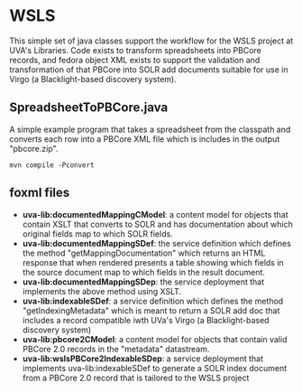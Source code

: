 # WSLS

This simple set of java classes support the workflow for the WSLS 
project at UVA's Libraries.  Code exists to transform spreadsheets
into PBCore records, and fedora object XML exists to support the 
validation and transformation of that PBCore into SOLR add documents
suitable for use in Virgo (a Blacklight-based discovery system).

## SpreadsheetToPBCore.java
A simple example program that takes a spreadsheet from the classpath
and converts each row into a PBCore XML file which is includes in 
the output "pbcore.zip".

	mvn compile -Pconvert

## foxml files
* __uva-lib:documentedMappingCModel__: a content model for objects 
  that contain XSLT that converts to SOLR and has documentation about
  which original fields map to which SOLR fields. 
* __uva-lib:documentedMappingSDef__: the service definition which 
  defines the method "getMappingDocumentation" which returns an
  HTML response that when rendered presents a table showing which 
  fields in the source document map to which fields in the result
  document.
* __uva-lib:documentedMappingSDep__: the service deployment that 
  implements the above method using XSLT.
* __uva-lib:indexableSDef__: a service definition which defines
  the method "getIndexingMetadata" which is meant to return a SOLR
  add doc that includes a record compatible iwth UVa's Virgo (a 
  Blacklight-based discovery system)
* __uva-lib:pbcore2CModel__: a content model for objects that contain
  valid PBCore 2.0 records in the "metadata" datastream.
* __uva-lib:wslsPBCore2IndexableSDep__: a service deployment that 
  implements uva-lib:indexableSDef to generate a SOLR index document
  from a PBCore 2.0 record that is tailored to the WSLS project


